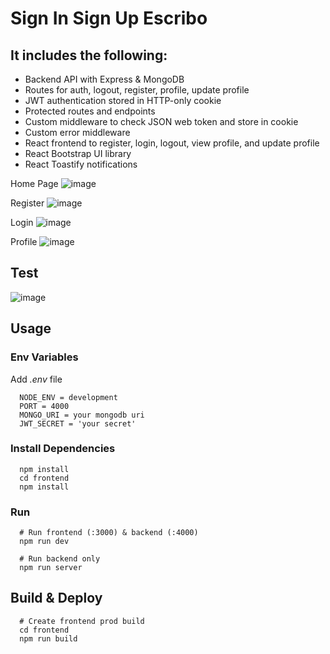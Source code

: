 # Sign In Sign Up Escribo


## It includes the following:

* Backend API with Express & MongoDB</br>
* Routes for auth, logout, register, profile, update profile</br>
* JWT authentication stored in HTTP-only cookie</br>
* Protected routes and endpoints</br>
* Custom middleware to check JSON web token and store in cookie</br>
* Custom error middleware</br>
* React frontend to register, login, logout, view profile, and update profile</br>
* React Bootstrap UI library</br>
* React Toastify notifications</br>

Home Page
![image](https://github.com/luanabaratta/signIn-signUp-escribo/assets/68722599/a6d872df-d31f-44e8-b220-10ed955c12cc)

Register
![image](https://github.com/luanabaratta/signIn-signUp-escribo/assets/68722599/b4d0dbfd-af37-4174-b2b0-d2bcf13d2648)

Login
![image](https://github.com/luanabaratta/signIn-signUp-escribo/assets/68722599/0f75be51-ce9d-4859-882c-286202ef351a)

Profile
![image](https://github.com/luanabaratta/signIn-signUp-escribo/assets/68722599/405bb438-5a72-4e28-adf3-05876bf2bad9)

## Test
![image](https://github.com/luanabaratta/signIn-signUp-escribo/assets/68722599/034699aa-23d4-480d-b01d-597da52f1c3b)

## Usage

### Env Variables

Add _.env_ file

```
  NODE_ENV = development
  PORT = 4000
  MONGO_URI = your mongodb uri
  JWT_SECRET = 'your secret'
```

### Install Dependencies

```
  npm install
  cd frontend
  npm install
```

### Run

```
  # Run frontend (:3000) & backend (:4000)
  npm run dev
  
  # Run backend only
  npm run server
```

## Build & Deploy

```
  # Create frontend prod build
  cd frontend
  npm run build
```









